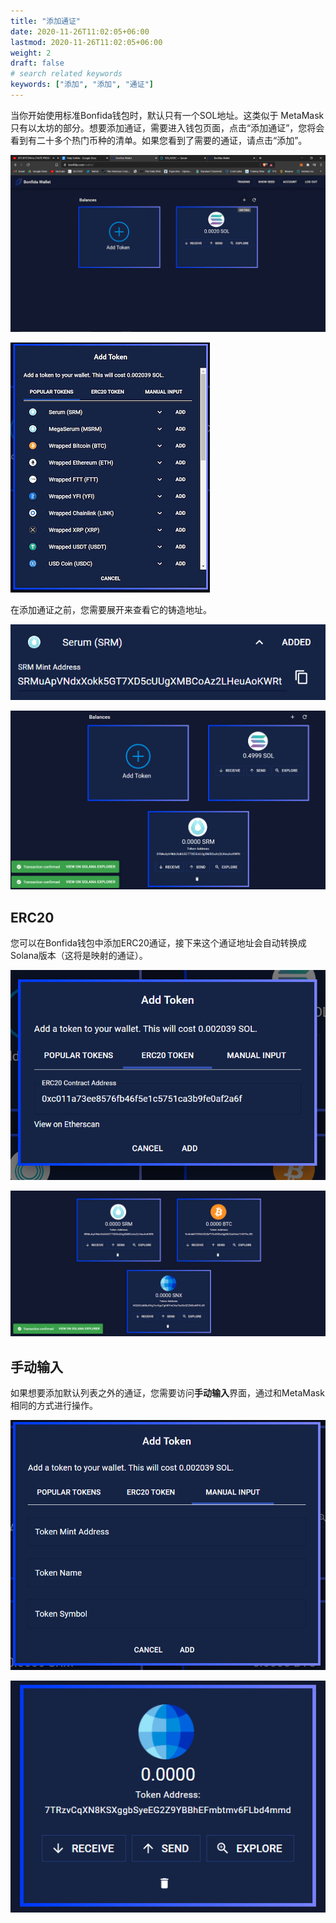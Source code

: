 ```yaml
---
title: "添加通证"
date: 2020-11-26T11:02:05+06:00
lastmod: 2020-11-26T11:02:05+06:00
weight: 2
draft: false
# search related keywords
keywords: ["添加", "添加", "通证"]
---
```


当你开始使用标准Bonfida钱包时，默认只有一个SOL地址。这类似于 MetaMask只有以太坊的部分。想要添加通证，需要进入钱包页面，点击“添加通证”，您将会看到有二十多个热门币种的清单。如果您看到了需要的通证，请点击“添加”。

![add-1](add-1.png)

![add-2](add-2.png)

在添加通证之前，您需要展开来查看它的铸造地址。

![add-3](add-3.png)

![add-4](add-4.png)

## ERC20

您可以在Bonfida钱包中添加ERC20通证，接下来这个通证地址会自动转换成Solana版本（这将是映射的通证）。

![add-5](add-5.png)

![add-6](add-6.png)

## 手动输入

如果想要添加默认列表之外的通证，您需要访问**手动输入**界面，通过和MetaMask相同的方式进行操作。

![add-7](add-7.png)

![add-8](add-8.png)
